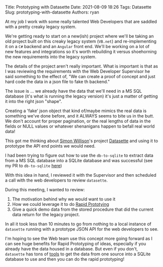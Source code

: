 Title: Prototyping with Datasette
Date: 2021-08-09 18:26
Tags: Datasette
Slug: prototyping-with-datasette
Authors: ryan

At my job I work with some really talented Web Developers that are saddled with a pretty creaky legacy system. 

We're getting ready to start on a new(ish) project where we'll be taking an old project built on this creaky legacy system (`VB.net`) and re-implementing it on a `C#` backend and an `Angular` front end. We'll be working on a lot of new features and integrations so it's worth rebuilding it versus shoehorning the new requirements into the legacy system. 

The details of the project aren't really important. What is important is that as I was reviewing the requirements with the Web Developer Supervisor he said something to the effect of, "We can create a proof of concept and just hard code the data in a json file to fake th backend."

The issue is ... we already have the data that we'll need in a MS SQL database (it's what is running the legacy version) it's just a matter of getting it into the right json "shape". 

Creating a 'fake' json object that kind of/maybe mimics the real data is something we've done before, and it ALWAYS seems to bite us in the butt. We don't account for proper pagination, or the real lengths of data in the fields or NULL values or whatever shenanigans happen to befall real world data! 

This got me thinking about [Simon Willison](https://simonwillison.net)'s project [Datasette](https://datasette.io) and using it to prototype the API end points we would need. 

I had been trying to figure out how to use the `db-to-sqlite` to extract data from a MS SQL database into a SQLite database and was successful (see my PR to `db-to-sqlite` [here](https://github.com/ryancheley/db-to-sqlite/tree/ryancheley-patch-1-document-updates#using-db-to-sqlite-with-ms-sql))

With this idea in hand, I reviewed it with the Supervisor and then scheduled a call with the web developers to review `datasette`. 

During this meeting, I wanted to review:

1. The motivation behind why we would want to use it
2. How we could leverage it to do [Rapid Prototying](https://datasette.io/for/rapid-prototyping)
3. Give a quick demo data from the stored procedure that did the current data return for the legacy project. 

In all it took less than 10 minutes to go from nothing to a local instance of `datasette` running with a prototype JSON API for the web developers to see. 

I'm hoping to see the Web team use this concept more going forward as I can see huge benefits for Rapid Prototyping of ideas, especially if you already have the data housed in a database. But even if you don't, `datasette` has tons of [tools](https://datasette.io/tools) to get the data from one source into a SQLite database to use and then you can do the rapid prototyping! 